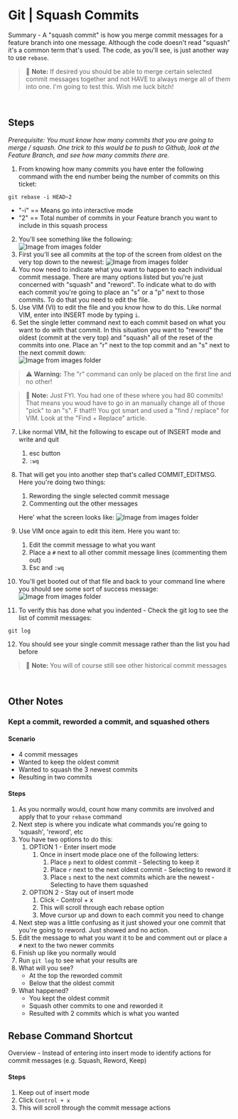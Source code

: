 # Git | Squash Commits

Summary - A "squash commit" is how you merge commit messages for a feature branch into one message. Although the code doesn't read "squash" it's a common term that's used. The code, as you'll see, is just another way to use `rebase`.


> :memo: **Note:** If desired you should be able to merge certain selected commit messages together and not HAVE to always merge all of them into one. I'm going to test this. Wish me luck bitch! 


<br>

## Steps
*Prerequisite: You must know how many commits that you are going to merge / squash. One trick to this would be to push to Github, look at the Feature Branch, and see how many commits there are.*

1. From knowing how many commits you have enter the following command with the end number being the number of commits on this ticket:
```
git rebase -i HEAD~2
``` 
- "-i" == Means go into interactive mode  
- "2" == Total number of commits in your Feature branch you want to include in this squash process  
2. You'll see something like the following:  
![Image from images folder](/git/squash-commit/git_squash_select-commits.png)  
3. First you'll see all commits at the top of the screen from oldest on the very top down to the newest:
![Image from images folder](/git/squash-commit/git_squash_commit-list.png)  
4. You now need to indicate what you want to happen to each individual commit message. There are many options listed but you're just concerned with "squash" and "reword". To indicate what to do with each commit you're going to place an "s" or a "p" next to those commits. To do that you need to edit the file.
5. Use VIM (VI) to edit the file and you know how to do this. Like normal VIM, enter into INSERT mode by typing `i`. 
6. Set the single letter command next to each commit based on what you want to do with that commit. In this situation you want to "reword" the oldest (commit at the very top) and "squash" all of the reset of the commits into one. Place an "r" next to the top commit and an "s" next to the next commit down:  
![Image from images folder](/git/squash-commit/git_squash_letter-commands.png)  
> :warning: **Warning:** The "r" command can only be placed on the first line and no other!  

> :memo: **Note:** Just FYI. You had one of these where you had 80 commits! That means you woud have to go in an manually change all of those "pick" to an "s". F that!!! You got smart and used a "find / replace" for VIM. Look at the "Find + Replace" article.
7. Like normal VIM, hit the following to escape out of INSERT mode and write and quit
    1. esc button
    2. `:wq`
8. That will get you into another step that's called COMMIT_EDITMSG. Here you're doing two things:
    1. Rewording the single selected commit message 
    2. Commenting out the other messages  

    Here' what the screen looks like:
![Image from images folder](/git/squash-commit/git_squash_edit-messages.png) 
9. Use VIM once again to edit this item. Here you want to:
    1. Edit the commit message to what you want
    2. Place a `#` next to all other commit message lines (commenting them out)
    3. Esc and `:wq` 
10. You'll get booted out of that file and back to your command line where you should see some sort of success message:  
![Image from images folder](/git/squash-commit/git_squash_success.png) 
11. To verify this has done what you indented - Check the git log to see the list of commit messages:  
```
git log
```
12. You should see your single commit message rather than the list you had before  
> :memo: **Note:** You will of course still see other historical commit messages

<br>

## Other Notes

### Kept a commit, reworded a commit, and squashed others

#### Scenario 
- 4 commit messages
- Wanted to keep the oldest commit
- Wanted to squash the 3 newest commits
- Resulting in two commits

#### Steps
1. As you normally would, count how many commits are involved and apply that to your `rebase` command
2. Next step is where you indicate what commands you're going to 'squash', 'reword', etc
3. You have two options to do this:
   1. OPTION 1 - Enter insert mode
      1. Once in insert mode place one of the following letters:
         1. Place `p` next to oldest commit - Selecting to keep it
         2. Place `r` next to the next oldest commit - Selecting to reword it
         3. Place `s` next to the next commits which are the newest - Selecting to have them squashed
   2. OPTION 2 - Stay out of insert mode
      1. Click - Control + x
      2. This will scroll through each rebase option
      3. Move cursor up and down to each commit you need to change  
4. Next step was a little confusing as it just showed your one commit that you're going to reword. Just showed and no action.
5. Edit the message to what you want it to be and comment out or place a `#` next to the two newer commits
6. Finish up like you normally would
7. Run `git log` to see what your results are
8.  What will you see?
    - At the top the reworded commit
    - Below that the oldest commit  
9.  What happened?
    - You kept the oldest commit
    - Squash other commits to one and reworded it
    - Resulted with 2 commits which is what you wanted


## Rebase Command Shortcut
Overview - Instead of entering into insert mode to identify actions for commit messages (e.g. Squash, Reword, Keep)

#### Steps
1. Keep out of insert mode
2. Click `Control + x`
3. This will scroll through the commit message actions
